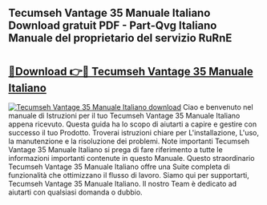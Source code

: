 ## Tecumseh Vantage 35 Manuale Italiano Download gratuit PDF - Part-Qvg Italiano Manuale del proprietario del servizio RuRnE

# <h2><a href="http://dffbhf5.blite.top/?on=Tecumseh+Vantage+35+Manuale+Italiano">🔗Download 👉🔴 Tecumseh Vantage 35 Manuale Italiano</a></h2>

[![Tecumseh Vantage 35 Manuale Italiano download](https://i.imgur.com/lujVjoI.png)](http://dffbhf5.blite.top/?on=Tecumseh+Vantage+35+Manuale+Italiano)
Ciao e benvenuto nel manuale di Istruzioni per il tuo Tecumseh Vantage 35 Manuale Italiano appena ricevuto. Questa guida ha lo scopo di aiutarti a capire e gestire con successo il tuo Prodotto. Troverai istruzioni chiare per L'installazione, L'uso, la manutenzione e la risoluzione dei problemi. Note importanti Tecumseh Vantage 35 Manuale Italiano si prega di fare riferimento a tutte le informazioni importanti contenute in questo Manuale. Questo straordinario Tecumseh Vantage 35 Manuale Italiano offre una Suite completa di funzionalità che ottimizzano il flusso di lavoro. Siamo qui per supportarti, Tecumseh Vantage 35 Manuale Italiano. Il nostro Team è dedicato ad aiutarti con qualsiasi domanda o dubbio.
